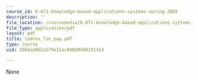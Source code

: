 ```yaml
---
course_id: 6-871-knowledge-based-applications-systems-spring-2005
description: ''
file_location: /coursemedia/6-871-knowledge-based-applications-systems-spring-2005/2d64a40b2a579e11ac84020940331d14_tadros_fin_pap.pdf
file_type: application/pdf
layout: pdf
title: tadros_fin_pap.pdf
type: course
uid: 2d64a40b2a579e11ac84020940331d14

---
```

None